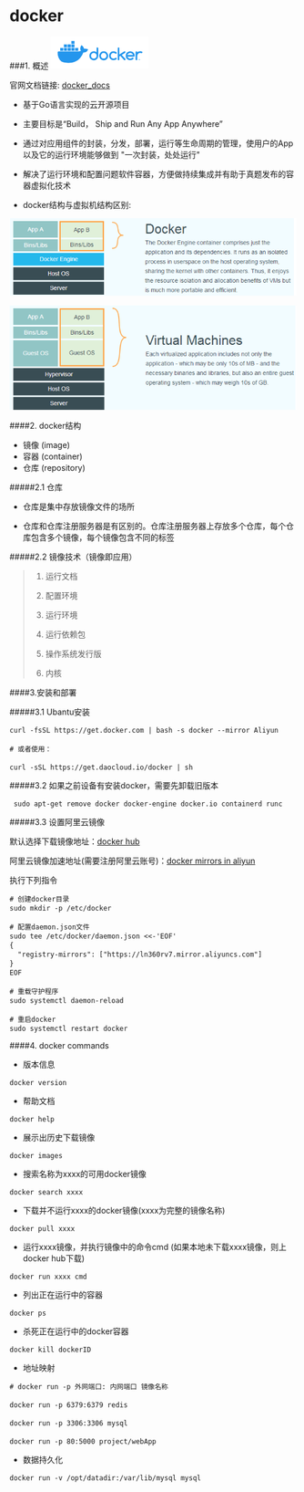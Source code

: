 # docker

###1. 概述
![alt dockerIcon](img/dockericon.png)

官网文档链接: [docker_docs](https://docs.docker.com/get-started/)

*  基于Go语言实现的云开源项目

*  主要目标是“Build， Ship and Run Any App Anywhere”

*  通过对应用组件的封装，分发，部署，运行等生命周期的管理，使用户的App以及它的运行环境能够做到 "一次封装，处处运行"

*  解决了运行环境和配置问题软件容器，方便做持续集成并有助于真题发布的容器虚拟化技术

*  docker结构与虚拟机结构区别:

![alt docker](img/Docker.png)

![alt virtual machines](img/virtualMachines.png)

####2. docker结构
* 镜像 (image)
* 容器 (container)
* 仓库 (repository)

#####2.1 仓库
* 仓库是集中存放镜像文件的场所

* 仓库和仓库注册服务器是有区别的。仓库注册服务器上存放多个仓库，每个仓库包含多个镜像，每个镜像包含不同的标签


#####2.2 镜像技术（镜像即应用）
> 1. 运行文档
>
> 2. 配置环境
>
> 3. 运行环境
>
> 4. 运行依赖包
>
> 5. 操作系统发行版
>
> 6. 内核
    
####3.安装和部署

#####3.1 Ubantu安装
```shell script
curl -fsSL https://get.docker.com | bash -s docker --mirror Aliyun

# 或者使用：

curl -sSL https://get.daocloud.io/docker | sh
```

#####3.2 如果之前设备有安装docker，需要先卸载旧版本
```shell script
 sudo apt-get remove docker docker-engine docker.io containerd runc
```

#####3.3 设置阿里云镜像
    
默认选择下载镜像地址：[docker hub](https://hub.docker.com/)

阿里云镜像加速地址(需要注册阿里云账号)：[docker mirrors in aliyun](https://cr.console.aliyun.com/cn-hangzhou/instances/mirrors)

执行下列指令
```shell script
# 创建docker目录
sudo mkdir -p /etc/docker

# 配置daemon.json文件
sudo tee /etc/docker/daemon.json <<-'EOF'
{
  "registry-mirrors": ["https://ln360rv7.mirror.aliyuncs.com"]
}
EOF

# 重载守护程序
sudo systemctl daemon-reload

# 重启docker
sudo systemctl restart docker
```

####4. docker commands

* 版本信息
```shell script
docker version
```

* 帮助文档
```shell script
docker help
```

* 展示出历史下载镜像
```shell script
docker images
```

* 搜索名称为xxxx的可用docker镜像
```shell script
docker search xxxx
```

* 下载并不运行xxxx的docker镜像(xxxx为完整的镜像名称)
```shell script
docker pull xxxx
```

* 运行xxxx镜像，并执行镜像中的命令cmd (如果本地未下载xxxx镜像，则上docker hub下载)
```shell script
docker run xxxx cmd
```

* 列出正在运行中的容器
```shell script
docker ps
```
 
* 杀死正在运行中的docker容器
```shell script
docker kill dockerID
```

* 地址映射
```shell script
# docker run -p 外网端口: 内网端口 镜像名称

docker run -p 6379:6379 redis

docker run -p 3306:3306 mysql

docker run -p 80:5000 project/webApp
```

* 数据持久化
```shell script
docker run -v /opt/datadir:/var/lib/mysql mysql
```